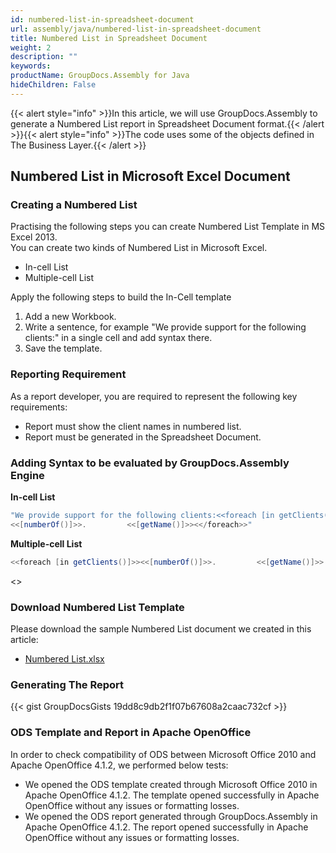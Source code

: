 ```yaml
---
id: numbered-list-in-spreadsheet-document
url: assembly/java/numbered-list-in-spreadsheet-document
title: Numbered List in Spreadsheet Document
weight: 2
description: ""
keywords: 
productName: GroupDocs.Assembly for Java
hideChildren: False
---
```

{{< alert style="info" >}}In this article, we will use GroupDocs.Assembly to generate a Numbered List report in Spreadsheet Document format.{{< /alert >}}{{< alert style="info" >}}The code uses some of the objects defined in The Business Layer.{{< /alert >}}

## Numbered List in Microsoft Excel Document

### Creating a Numbered List

Practising the following steps you can create Numbered List Template in MS Excel 2013.  
You can create two kinds of Numbered List in Microsoft Excel.

*   In-cell List
*   Multiple-cell List

Apply the following steps to build the In-Cell template

1.  Add a new Workbook.
2.  Write a sentence, for example "We provide support for the following clients:" in a single cell and add syntax there.
3.  Save the template.

### Reporting Requirement

As a report developer, you are required to represent the following key requirements:

*   Report must show the client names in numbered list.
*   Report must be generated in the Spreadsheet Document.

### Adding Syntax to be evaluated by GroupDocs.Assembly Engine

**In-cell List**

```java
"We provide support for the following clients:<<foreach [in getClients()]>>
<<[numberOf()]>>.         <<[getName()]>><</foreach>>"

```

**Multiple-cell List**

```java
<<foreach [in getClients()]>><<[numberOf()]>>.         <<[getName()]>>

```

<</foreach>>

### Download Numbered List Template

Please download the sample Numbered List document we created in this article:

*   [Numbered List.xlsx](https://github.com/groupdocs-assembly/GroupDocs.Assembly-for-Java/blob/master/Examples/GroupDocs.Assembly.Examples.Java/Data/Storage/Spreadsheet%20Templates/Numbered%20List.xlsx?raw=true)

### Generating The Report

{{< gist GroupDocsGists 19dd8c9db2f1f07b67608a2caac732cf >}}



### ODS Template and Report in Apache OpenOffice

In order to check compatibility of ODS between Microsoft Office 2010 and Apache OpenOffice 4.1.2, we performed below tests:

*   We opened the ODS template created through Microsoft Office 2010 in Apache OpenOffice 4.1.2. The template opened successfully in Apache OpenOffice without any issues or formatting losses.
*   We opened the ODS report generated through GroupDocs.Assembly in Apache OpenOffice 4.1.2. The report opened successfully in Apache OpenOffice without any issues or formatting losses.
